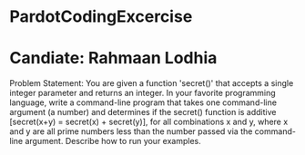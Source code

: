 # PardotCodingExcercise
# Candiate: Rahmaan Lodhia

Problem Statement: You are given a function 'secret()' that accepts a single integer parameter and returns an integer. In your favorite programming language, write a command-line program that takes one command-line argument (a number) and determines if the secret() function is additive [secret(x+y) = secret(x) + secret(y)], for all combinations x and y, where x and y are all prime numbers less than the number passed via the command-line argument.  Describe how to run your examples.
